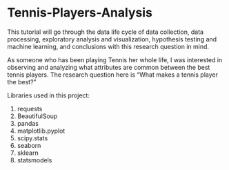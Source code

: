 # Tennis-Players-Analysis

This tutorial will go through the data life cycle of data collection, data processing, exploratory analysis and visualization, hypothesis testing and machine learning, and conclusions with this research question in mind.

As someone who has been playing Tennis her whole life, I was interested in observing and analyzing what attributes are common between the best tennis players. The research question here is “What makes a tennis player the best?”

Libraries used in this project:
1. requests
2. BeautifulSoup
3. pandas
4. matplotlib.pyplot
5. scipy.stats
6. seaborn
7. sklearn
8. statsmodels
